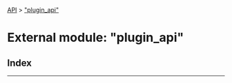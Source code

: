 [API](../README.md) > ["plugin_api"](../modules/_plugin_api_.md)

# External module: "plugin_api"

## Index

---

